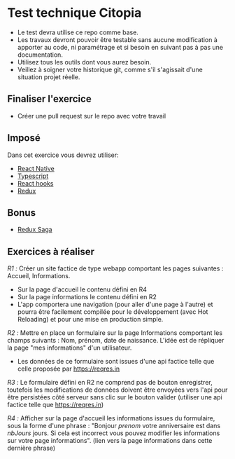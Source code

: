 # Test technique Citopia
 
- Le test devra utilise ce repo comme base.
- Les travaux devront pouvoir être testable sans aucune modification à apporter au code, ni paramétrage et si besoin en suivant pas à pas une documentation.
- Utilisez tous les outils dont vous aurez besoin.
- Veillez à soigner votre historique git, comme s'il s'agissait d'une situation projet réelle.
 
## Finaliser l'exercice
- Créer une pull request sur le repo avec votre travail
 
## Imposé
Dans cet exercice vous devrez utiliser:
- [React Native](https://reactnative.dev)
- [Typescript](https://www.typescriptlang.org)
- [React hooks](https://fr.reactjs.org/docs/hooks-intro.html)
- [Redux](https://redux.js.org)
 
## Bonus
- [Redux Saga](https://redux-saga.js.org/)
 
## Exercices à réaliser
 
*R1 :* Créer un site factice de type webapp comportant les pages suivantes : Accueil, Informations.
- Sur la page d'accueil le contenu défini en R4
- Sur la page informations le contenu défini en R2
- L'app comportera une navigation (pour aller d'une page à l'autre) et pourra être facilement compilée pour le développement (avec Hot Reloading) et pour une mise en production simple.
 
*R2 :* Mettre en place un formulaire sur la page Informations comportant les champs suivants : Nom, prénom, date de naissance. L'idée est de répliquer la page "mes informations" d'un utilisateur.
- Les données de ce formulaire sont issues d'une api factice telle que celle proposée par https://reqres.in
 
*R3 :* Le formulaire défini en R2 ne comprend pas de bouton enregistrer, toutefois les modifications de données doivent être envoyées vers l'api pour être persistées côté serveur sans clic sur le bouton valider (utiliser une api factice telle que https://reqres.in)
 
*R4 :* Afficher sur la page d'accueil les informations issues du formulaire, sous la forme d'une phrase : "Bonjour *prenom* votre anniversaire est dans *nbJours* jours. Si cela est incorrect vous pouvez modifier les informations sur votre page informations". (lien vers la page informations dans cette dernière phrase)

